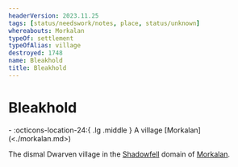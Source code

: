 ```yaml
---
headerVersion: 2023.11.25
tags: [status/needswork/notes, place, status/unknown]
whereabouts: Morkalan
typeOf: settlement
typeOfAlias: village
destroyed: 1748
name: Bleakhold
title: Bleakhold
---
```

# Bleakhold
<div class="grid cards ext-narrow-margin ext-one-column" markdown>
-  
    :octicons-location-24:{ .lg .middle } A village [Morkalan](<./morkalan.md>)  
</div>


The dismal Dwarven village in the [Shadowfell](<./shadowfell.md>) domain of [Morkalan](<./morkalan.md>). 